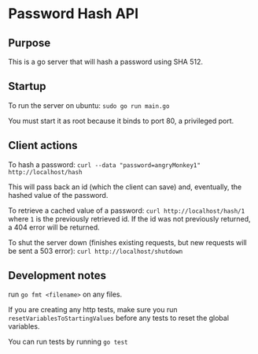 
# Password Hash API

## Purpose

This is a go server that will hash a password using SHA 512.

## Startup

To run the server on ubuntu: `sudo go run main.go`

You must start it as root because it binds to port 80, a privileged port. 

## Client actions

To hash a password: `curl --data "password=angryMonkey1" http://localhost/hash`

This will pass back an id (which the client can save) and, eventually, the hashed value of the password.

To retrieve a cached value of a password: `curl http://localhost/hash/1` where `1` is the previously retrieved id. If the id was not previously returned, a 404 error will be returned.

To shut the server down (finishes existing requests, but new requests will be sent a 503 error): `curl http://localhost/shutdown`

## Development notes

run `go fmt <filename>` on any files.

If you are creating any http tests, make sure you run `resetVariablesToStartingValues` before any tests to reset the global variables.

You can run tests by running `go test`
